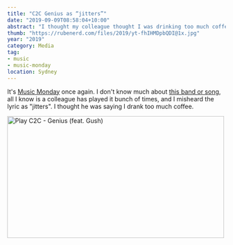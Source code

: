 ```yaml
---
title: "C2C Genius as “jitters”"
date: "2019-09-09T08:58:04+10:00"
abstract: "I thought my colleague thought I was drinking too much coffee."
thumb: "https://rubenerd.com/files/2019/yt-fhIHMDpbQDI@1x.jpg"
year: "2019"
category: Media
tag:
- music
- music-monday
location: Sydney
---
```

It's [Music Monday](https://rubenerd.com/tag/music-monday/ "Posts tagged with Music Monday") once again. I don't know much about [this band or song](https://www.youtube.com/watch?v=fhIHMDpbQDI "C2C - Genius feat. Gush"), all I know is a colleague has played it bunch of times, and I misheard the lyric as "jitters". I thought he was saying I drank too much coffee.

<p><a href="https://www.youtube.com/watch?v=fhIHMDpbQDI" title="Play C2C - Genius (feat. Gush)"><img src="https://rubenerd.com/files/2019/yt-fhIHMDpbQDI@1x.jpg" srcset="https://rubenerd.com/files/2019/yt-fhIHMDpbQDI@1x.jpg 1x, https://rubenerd.com/files/2019/yt-fhIHMDpbQDI@2x.jpg 2x" alt="Play C2C - Genius (feat. Gush)" style="width:500px;height:281px;" /></a></p>


